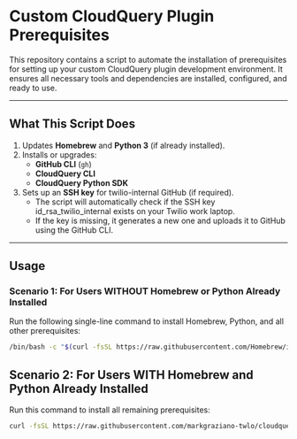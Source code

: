 # Custom CloudQuery Plugin Prerequisites

This repository contains a script to automate the installation of prerequisites for setting up your custom CloudQuery plugin development environment. It ensures all necessary tools and dependencies are installed, configured, and ready to use.

---

## **What This Script Does**
1. Updates **Homebrew** and **Python 3** (if already installed).
2. Installs or upgrades:
   - **GitHub CLI** (`gh`)
   - **CloudQuery CLI**
   - **CloudQuery Python SDK**
3. Sets up an **SSH key** for twilio-internal GitHub (if required).
   - The script will automatically check if the SSH key id_rsa_twilio_internal exists on your Twilio work laptop.
   - If the key is missing, it generates a new one and uploads it to GitHub using the GitHub CLI.

---

## **Usage**

### **Scenario 1: For Users WITHOUT Homebrew or Python Already Installed**
Run the following single-line command to install Homebrew, Python, and all other prerequisites:

```bash
/bin/bash -c "$(curl -fsSL https://raw.githubusercontent.com/Homebrew/install/HEAD/install.sh)" && brew install python && curl -fsSL https://raw.githubusercontent.com/markgraziano-twlo/cloudquery_plugin_prereqs/refs/heads/main/setup.py | python3
```
## **Scenario 2: For Users WITH Homebrew and Python Already Installed**
Run this command to install all remaining prerequisites:

```bash
curl -fsSL https://raw.githubusercontent.com/markgraziano-twlo/cloudquery_plugin_prereqs/refs/heads/main/setup.py | python3
